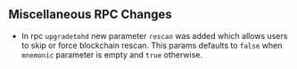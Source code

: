 Miscellaneous RPC Changes
-------------------------
- In rpc `upgradetohd` new parameter `rescan` was added which allows users to skip or force blockchain rescan. This params defaults to `false` when `mnemonic` parameter is empty and `true` otherwise.
